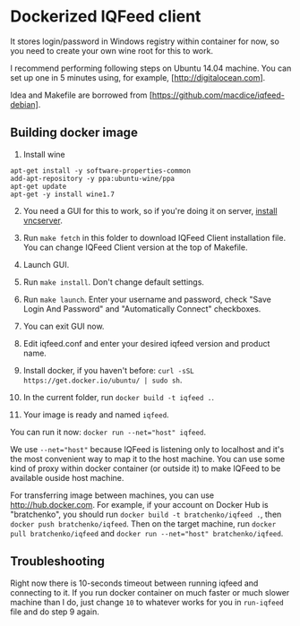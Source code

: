 Dockerized IQFeed client
=======================

It stores login/password in Windows registry within container for now, so you need to create your own wine root for this to work.

I recommend performing following steps on Ubuntu 14.04 machine. You can set up one in 5 minutes using, for example, [http://digitalocean.com].

Idea and Makefile are borrowed from [https://github.com/macdice/iqfeed-debian].

Building docker image
---------------------

1. Install wine

```
apt-get install -y software-properties-common
add-apt-repository -y ppa:ubuntu-wine/ppa
apt-get update
apt-get -y install wine1.7
```

2. You need a GUI for this to work, so if you're doing it on server, [install vncserver](http://www.howtoforge.com/how-to-install-vnc-server-on-ubuntu-14.04).

3. Run `make fetch` in this folder to download IQFeed Client installation file. You can change IQFeed Client version at the top of Makefile.

4. Launch GUI.

5. Run `make install`. Don't change default settings.

6. Run `make launch`. Enter your username and password, check "Save Login And Password" and "Automatically Connect" checkboxes.

7. You can exit GUI now.

8. Edit iqfeed.conf and enter your desired iqfeed version and product name.

9. Install docker, if you haven't before: `curl -sSL https://get.docker.io/ubuntu/ | sudo sh`.

10. In the current folder, run `docker build -t iqfeed .`.

11. Your image is ready and named `iqfeed`.

You can run it now: `docker run --net="host" iqfeed`.

We use `--net="host"` because IQFeed is listening only to localhost and it's the most convenient way to map it to the host machine. You can use some kind of proxy within docker container (or outside it) to make IQFeed to be available ouside host machine.

For transferring image between machines, you can use http://hub.docker.com. For example, if your account on Docker Hub is "bratchenko", you should run `docker build -t bratchenko/iqfeed .`, then `docker push bratchenko/iqfeed`. Then on the target machine, run `docker pull bratchenko/iqfeed` and `docker run --net="host" bratchenko/iqfeed`.

Troubleshooting
---------------

Right now there is 10-seconds timeout between running iqfeed and connecting to it. If you run docker container on much faster or much slower machine than I do, just change `10` to whatever works for you in `run-iqfeed` file and do step 9 again.


